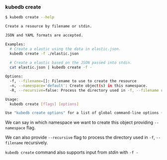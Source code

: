 ### kubedb create

```bash
$ kubedb create --help

Create a resource by filename or stdin. 

JSON and YAML formats are accepted.

Examples:
  # Create a elastic using the data in elastic.json.
  kubedb create -f ./elastic.json
  
  # Create a elastic based on the JSON passed into stdin.
  cat elastic.json | kubedb create -f -

Options:
  -f, --filename=[]: Filename to use to create the resource
  -n, --namespace='default': Create object(s) in this namespace.
  -R, --recursive=false: Process the directory used in -f, --filename recursively.

Usage:
  kubedb create [flags] [options]

Use "kubedb create options" for a list of global command-line options (applies to all commands).
```

We can say in which namespace we want to create this object providing `--namespace` flag.

We can also provide `--recursive` flag to process the directory used in `-f`, `--filename` recursively.

`kubedb create` command also supports input from _stdin_ with `-f -`
